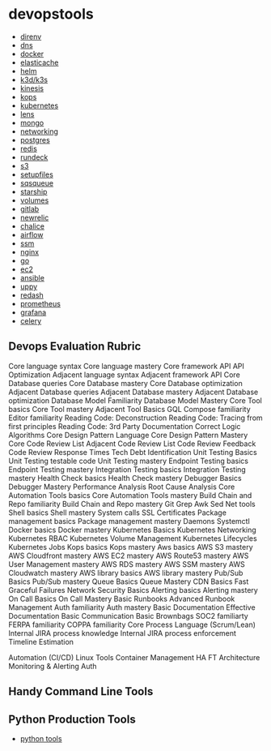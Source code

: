 # devopstools

* [direnv](/about-direnv/)
* [dns](/about-dns/)
* [docker](/about-docker/)
* [elasticache](/about-elasticache/)
* [helm](/about-helm/)
* [k3d/k3s](/about-k3d/)
* [kinesis](/about-kinesis/)
* [kops](/about-kops/)
* [kubernetes](/about-kubernetes/)
* [lens](/about-lens/)
* [mongo](/about-mongo/)
* [networking](/about-networking/)
* [postgres](/about-postgres/)
* [redis](/about-redis/)
* [rundeck](/about-rundeck/)
* [s3](/about-s3/)
* [setupfiles](/about-setupfiles/)
* [sqsqueue](/about-sqsqueue/)
* [starship](/about-starship/)
* [volumes](/about-volumes/)
* [gitlab](/about-gitlab/)
* [newrelic](/about-newrelic/)
* [chalice](/about-chalice/)
* [airflow](/about-airflow/)
* [ssm](/about-ssm/)
* [nginx](/about-nginx)
* [go](/about-go/)
* [ec2](/about-ec2)
* [ansible](/about-ansible)
* [uppy](/about-uppy)
* [redash](/about-redash)
* [prometheus](/about-prometheus/)
* [grafana](/about-grafana)
* [celery](/about-celery)

## Devops Evaluation Rubric

Core language syntax
Core language mastery
Core framework API
API Optimization
Adjacent language syntax
Adjacent framework API
Core Database queries
Core Database mastery
Core Database optimization
Adjacent Database queries
Adjacent Database mastery
Adjacent Database optimization
Database Model Familiarity
Database Model Mastery
Core Tool basics
Core Tool mastery
Adjacent Tool Basics
GQL Compose familiarity
Editor familiarity
Reading Code: Deconstruction
Reading Code: Tracing from first principles
Reading Code: 3rd Party Documentation
Correct Logic
Algorithms
Core Design Pattern Language
Core Design Pattern Mastery
Core Code Review List
Adjacent Code Review List
Code Review Feedback
Code Review Response Times
Tech Debt Identification
Unit Testing Basics
Unit Testing testable code
Unit Testing mastery
Endpoint Testing basics
Endpoint Testing mastery
Integration Testing basics
Integration Testing mastery
Health Check basics
Health Check mastery
Debugger Basics
Debugger Mastery
Performance Analysis
Root Cause Analysis
Core Automation Tools basics
Core Automation Tools mastery
Build Chain and Repo familiarity
Build Chain and Repo mastery
Git 
Grep 
Awk 
Sed 
Net tools
Shell basics
Shell mastery
System calls
SSL Certificates
Package management basics
Package management mastery
Daemons
Systemctl
Docker basics
Docker mastery
Kubernetes Basics
Kubernetes Networking
Kubernetes RBAC
Kubernetes Volume Management
Kubernetes Lifecycles
Kubernetes Jobs
Kops basics
Kops mastery
Aws basics
AWS S3 mastery
AWS Cloudfront mastery
AWS EC2 mastery
AWS Route53 mastery
AWS User Management mastery
AWS RDS mastery
AWS SSM mastery
AWS Cloudwatch mastery
AWS library basics
AWS library mastery
Pub/Sub Basics
Pub/Sub mastery
Queue Basics
Queue Mastery
CDN Basics
Fast Graceful Failures
Network Security Basics
Alerting basics
Alerting mastery
On Call Basics
On Call Mastery
Basic Runbooks
Advanced Runbook Management
Auth familiarity
Auth mastery
Basic Documentation
Effective Documentation
Basic Communication
Basic Brownbags
SOC2 familiarty
FERPA familiarity
COPPA familiarity 
Core Process Language (Scrum/Lean)
Internal JIRA process knowledge
Internal JIRA process enforcement
Timeline Estimation


Automation (CI/CD)
Linux Tools
Container Management
HA FT Architecture
Monitoring & Alerting
Auth


## Handy Command Line Tools

## Python Production Tools

* [python tools](/python-examples/pythonexamples.md)